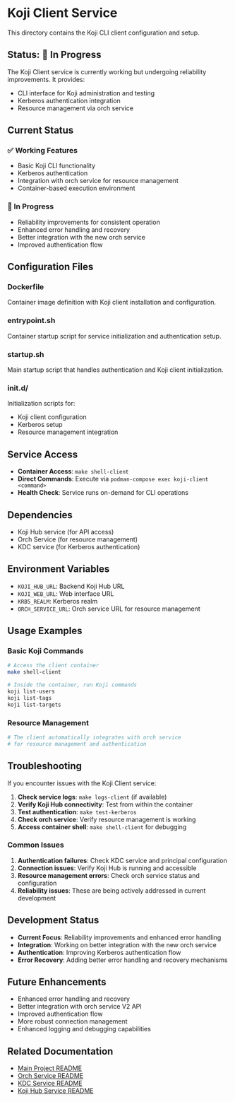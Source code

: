 # Koji Client Service

This directory contains the Koji CLI client configuration and setup.

## Status: 🚧 In Progress

The Koji Client service is currently working but undergoing reliability improvements. It provides:
- CLI interface for Koji administration and testing
- Kerberos authentication integration
- Resource management via orch service

## Current Status

### ✅ Working Features
- Basic Koji CLI functionality
- Kerberos authentication
- Integration with orch service for resource management
- Container-based execution environment

### 🚧 In Progress
- Reliability improvements for consistent operation
- Enhanced error handling and recovery
- Better integration with the new orch service
- Improved authentication flow

## Configuration Files

### Dockerfile
Container image definition with Koji client installation and configuration.

### entrypoint.sh
Container startup script for service initialization and authentication setup.

### startup.sh
Main startup script that handles authentication and Koji client initialization.

### init.d/
Initialization scripts for:
- Koji client configuration
- Kerberos setup
- Resource management integration

## Service Access

- **Container Access**: `make shell-client`
- **Direct Commands**: Execute via `podman-compose exec koji-client <command>`
- **Health Check**: Service runs on-demand for CLI operations

## Dependencies

- Koji Hub service (for API access)
- Orch Service (for resource management)
- KDC service (for Kerberos authentication)

## Environment Variables

- `KOJI_HUB_URL`: Backend Koji Hub URL
- `KOJI_WEB_URL`: Web interface URL
- `KRB5_REALM`: Kerberos realm
- `ORCH_SERVICE_URL`: Orch service URL for resource management

## Usage Examples

### Basic Koji Commands
```bash
# Access the client container
make shell-client

# Inside the container, run Koji commands
koji list-users
koji list-tags
koji list-targets
```

### Resource Management
```bash
# The client automatically integrates with orch service
# for resource management and authentication
```

## Troubleshooting

If you encounter issues with the Koji Client service:

1. **Check service logs**: `make logs-client` (if available)
2. **Verify Koji Hub connectivity**: Test from within the container
3. **Test authentication**: `make test-kerberos`
4. **Check orch service**: Verify resource management is working
5. **Access container shell**: `make shell-client` for debugging

### Common Issues

1. **Authentication failures**: Check KDC service and principal configuration
2. **Connection issues**: Verify Koji Hub is running and accessible
3. **Resource management errors**: Check orch service status and configuration
4. **Reliability issues**: These are being actively addressed in current development

## Development Status

- **Current Focus**: Reliability improvements and enhanced error handling
- **Integration**: Working on better integration with the new orch service
- **Authentication**: Improving Kerberos authentication flow
- **Error Recovery**: Adding better error handling and recovery mechanisms

## Future Enhancements

- Enhanced error handling and recovery
- Better integration with orch service V2 API
- Improved authentication flow
- More robust connection management
- Enhanced logging and debugging capabilities

## Related Documentation

- [Main Project README](../../README.md)
- [Orch Service README](../orch/README.md)
- [KDC Service README](../kdc/README.md)
- [Koji Hub Service README](../koji-hub/README.md)
